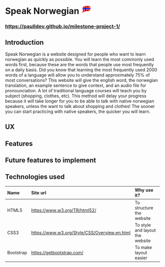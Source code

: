 # Speak Norwegian ![Speak Norwegian](favicon-32x32.png)
### https://paulldev.github.io/milestone-project-1/

## Introduction
Speak Norwegian is a website designed for people who want to learn norwegian as quickly as possible. You will learn the most commonly used words first, because these are the words that people use most frequently on a daily basis.
Did you know that learning the most frequently used 2000 words of a language will allow you to understand approximately 75% of most conversations?
This website will give the english word, the norwegian translation, an example sentence to give context, and an audio file for pronounciation.
A lot of traditional language courses will teach you by subject (shopping, clothes, etc). This method will delay your progress because it will take longer for you to be able to talk with native norwegian speakers, unless the want to talk about shopping and clothes! The sooner you can start practicing with native speakers, the quicker you will learn.

## UX

## Features

## Future features to implement

## Technologies used
| Name | Site url | Why use it? |
| :------ |:------- | :---- |
| HTML5 | https://www.w3.org/TR/html52/ | To structure the website |
| CSS3 | https://www.w3.org/Style/CSS/Overview.en.html | To style and layout the website |
| Bootstrap | https://getbootstrap.com/ | To make layout easier |
